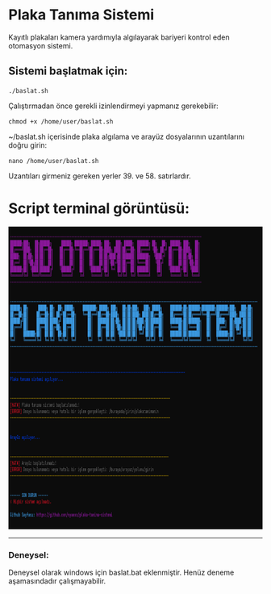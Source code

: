 # Plaka Tanıma Sistemi
Kayıtlı plakaları kamera yardımıyla algılayarak bariyeri kontrol eden otomasyon sistemi.

## Sistemi başlatmak için:
```plaintext
./baslat.sh
```
Çalıştırmadan önce gerekli izinlendirmeyi yapmanız gerekebilir:
```plaintext
chmod +x /home/user/baslat.sh
```
~/baslat.sh içerisinde plaka algılama ve arayüz dosyalarının uzantılarını doğru girin:
```plaintext
nano /home/user/baslat.sh
```
Uzantıları girmeniz gereken yerler 39. ve 58. satırlardır.

# Script terminal görüntüsü:

<div style="text-align: center;">
  <img alt="Terminal Görüntüsü 1" src="https://github.com/nyaexx/plaka-tanima-sistemi/blob/main/.github/Resimler/terminal1.png" width="100%" height="600px">
</div>

---

### Deneysel:
Deneysel olarak windows için baslat.bat eklenmiştir. Henüz deneme aşamasındadır çalışmayabilir.
